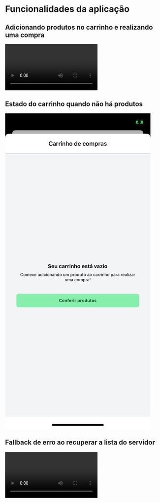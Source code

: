 # Funcionalidades da aplicação

## Adicionando produtos no carrinho e realizando uma compra

![](./assets/adding_to_cart_and_make_purchase.mp4)

## Estado do carrinho quando não há produtos

![](./assets/empty_cart.jpg)

## Fallback de erro ao recuperar a lista do servidor

![](./assets/fetch_list_error.mp4)
